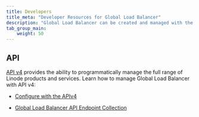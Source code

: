 ```yaml
---
title: Developers
title_meta: "Developer Resources for Global Load Balancer"
description: "Global Load Balancer can be created and managed with the APIv4."
tab_group_main:
    weight: 50
---
```


## API

[API v4](/docs/api) provides the ability to programmatically manage the full range of Linode products and services. Learn how to manage Global Load Balancer with API v4:

- [Configure with the APIv4](/docs/products/tools/api/guides/loadbalancer/)

- [Global Load Balancer API Endpoint Collection](/docs/api/)
